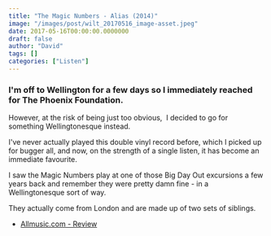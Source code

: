 ```yaml
---
title: "The Magic Numbers - Alias (2014)"
image: "/images/post/wilt_20170516_image-asset.jpeg"
date: 2017-05-16T00:00:00.0000000
draft: false
author: "David"
tags: []
categories: ["Listen"]
---
```

### I'm off to Wellington for a few days so I immediately reached for The Phoenix Foundation.

 However, at the risk of being just too obvious,  I decided to go for something Wellingtonesque instead.

 I've never actually played this double vinyl record before, which I picked up for bugger all, and now, on the strength of a single listen, it has become an immediate favourite.

 I saw the Magic Numbers play at one of those Big Day Out excursions a few years back and remember they were pretty damn fine - in a Wellingtonesque sort of way. 

 They actually come from London and are made up of two sets of siblings.

-  [Allmusic.com - Review](http://www.allmusic.com/album/alias-mw0002695064)